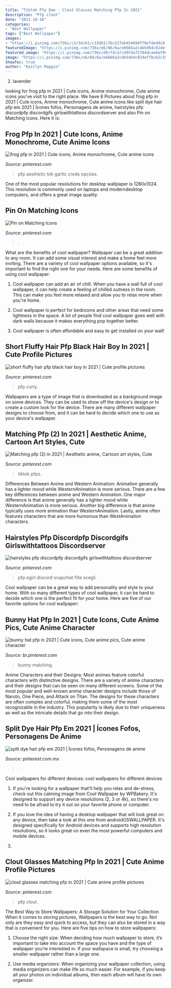 ```yaml
---
title: "Tiktok Pfp Emo - Clout Glasses Matching Pfp In 2021"
description: "Pfp clout"
date: "2021-10-16"
categories:
- "Best Wallpaper"
tags: ["Best Wallpaper"]
images:
- "https://i.pinimg.com/736x/c3/3d/61/c33d61c7bc517eb454694f70efde49c0.jpg"
featuredImage: "https://i.pinimg.com/736x/e6/66/6a/e6666a2c4b5d64c824effbc62c5938b7.jpg"
featured_image: "https://i.pinimg.com/736x/d9/fd/a7/d9fda75784dcae0af9030d53f4f9c5b7.jpg"
image: "https://i.pinimg.com/736x/e6/66/6a/e6666a2c4b5d64c824effbc62c5938b7.jpg"
ShowToc: true
author: "Kaitlyn Maggio"
---
```



2. lavender 

	

		
looking for frog pfp in 2021 | Cute icons, Anime monochrome, Cute anime icons you've visit to the right place. We have 8 Pictures about frog pfp in 2021 | Cute icons, Anime monochrome, Cute anime icons like split dye hair pfp em 2021 | Ícones fofos, Personagens de anime, hairstyles pfp discordpfp discordgifs girlswithtattoos discordserver and also Pin on Matching Icons. Here it is:
		
    
## Frog Pfp In 2021 | Cute Icons, Anime Monochrome, Cute Anime Icons

<img loading=lazy src="https://i.pinimg.com/736x/e6/66/6a/e6666a2c4b5d64c824effbc62c5938b7.jpg" onerror="this.onerror=null;this.src='https://tse1.mm.bing.net/th?id=OIP.efPA-BQ2qShKxvTNgC_mwgHaHl&amp;pid=15.1';" alt="frog pfp in 2021 | Cute icons, Anime monochrome, Cute anime icons">

_Source: pinterest.com_

>pfp aesthetic tok gartic creds opções. 

	

One of the most popular resolutions for desktop wallpaper is 1280x1024. This resolution is commonly used on laptops and moderndesktop computers, and offers a great image quality.

    
## Pin On Matching Icons

<img loading=lazy src="https://i.pinimg.com/736x/88/cd/58/88cd586b0253a716e3101d50f365ee0f.jpg" onerror="this.onerror=null;this.src='https://tse2.mm.bing.net/th?id=OIP.dLwTo07YEjjtrgTv5mJE4QHaHk&amp;pid=15.1';" alt="Pin on Matching Icons">

_Source: pinterest.com_

>. 

	

What are the benefits of cool wallpaper?
Wallpaper can be a great addition to any room. It can add some visual interest and make a home feel more inviting. There are a variety of cool wallpaper options available, so it's important to find the right one for your needs. Here are some benefits of using cool wallpaper: 
1. Cool wallpaper can add an air of chill. When you have a wall full of cool wallpaper, it can help create a feeling of chilled outness in the room. This can make you feel more relaxed and allow you to relax more when you're home. 

2. Cool wallpaper is perfect for bedrooms and other areas that need some lightness in the space. A lot of people find cool wallpaper goes well with dark walls because it makes everything pop together better. 

3. Cool wallpaper is often affordable and easy to get installed on your wall!

    
## Short Fluffy Hair Pfp Black Hair Boy In 2021 | Cute Profile Pictures

<img loading=lazy src="https://i.pinimg.com/736x/d9/fd/a7/d9fda75784dcae0af9030d53f4f9c5b7.jpg" onerror="this.onerror=null;this.src='https://tse4.mm.bing.net/th?id=OIP.bC9vohmRp9CAmUcg8BKO_AHaHj&amp;pid=15.1';" alt="short fluffy hair pfp black hair boy in 2021 | Cute profile pictures">

_Source: pinterest.com_

>pfp curly. 

	

Wallpapers are a type of image that is downloaded as a background image on some devices. They can be used to show off the device's design or to create a custom look for the device. There are many different wallpaper designs to choose from, and it can be hard to decide which one to use as your device's wallpaper.

    
## Matching Pfp (2) In 2021 | Aesthetic Anime, Cartoon Art Styles, Cute

<img loading=lazy src="https://i.pinimg.com/736x/5e/7f/db/5e7fdb69928e0541a5208d4d4d308ad6.jpg" onerror="this.onerror=null;this.src='https://tse1.mm.bing.net/th?id=OIP.6oKWc8jRYimCq2mOBqeRHwHaHq&amp;pid=15.1';" alt="Matching pfp (2) in 2021 | Aesthetic anime, Cartoon art styles, Cute">

_Source: pinterest.com_

>tiktok pfps. 

	

Differences Between Anime and Western Animation: Animation generally has a lighter mood while WesternAnimation is more serious.
There are a few key differences between anime and Western Animation. One major difference is that anime generally has a lighter mood while WesternAnimation is more serious. Another big difference is that anime typically uses more animation than WesternAnimation. Lastly, anime often features characters that are more humorous than WestAnimation characters.

    
## Hairstyles Pfp Discordpfp Discordgifs Girlswithtattoos Discordserver

<img loading=lazy src="https://i.pinimg.com/736x/20/a5/a6/20a5a613e068dad10c47b9122fe795a4.jpg" onerror="this.onerror=null;this.src='https://tse3.mm.bing.net/th?id=OIP.uDALrBMFzrhX2_0CS5BGfAHaJQ&amp;pid=15.1';" alt="hairstyles pfp discordpfp discordgifs girlswithtattoos discordserver">

_Source: pinterest.com_

>pfp egirl discord snapchat fille scegli. 

	

Cool wallpaper can be a great way to add personality and style to your home. With so many different types of cool wallpaper, it can be hard to decide which one is the perfect fit for your home. Here are five of our favorite options for cool wallpaper: 

    
## Bunny Hat Pfp In 2021 | Cute Icons, Cute Anime Pics, Cute Anime Character

<img loading=lazy src="https://i.pinimg.com/originals/d7/99/ed/d799ed84bea491c9955bfe0bc4e45c6d.jpg" onerror="this.onerror=null;this.src='https://tse2.mm.bing.net/th?id=OIP.zAyqCBzj7L3bJ72_sV5JCwHaHP&amp;pid=15.1';" alt="bunny hat pfp in 2021 | Cute icons, Cute anime pics, Cute anime character">

_Source: br.pinterest.com_

>bunny matching. 

	

Anime Characters and their Designs: Most animes feature colorful characters with distinctive designs.
There are a variety of anime characters and their designs that can be seen on many different screens. Some of the most popular and well-known anime character designs include those of Naruto, One Piece, and Attack on Titan. The designs for these characters are often complex and colorful, making them some of the most recognizable in the industry. This popularity is likely due to their uniqueness as well as the intricate details that go into their design.

    
## Split Dye Hair Pfp Em 2021 | Ícones Fofos, Personagens De Anime

<img loading=lazy src="https://i.pinimg.com/736x/84/bb/1b/84bb1bae17958212e7757746fa20cea2.jpg" onerror="this.onerror=null;this.src='https://tse2.mm.bing.net/th?id=OIP.Hf6lHBCbbFmWKmKL29vdigHaHX&amp;pid=15.1';" alt="split dye hair pfp em 2021 | Ícones fofos, Personagens de anime">

_Source: pinterest.com.mx_

>. 

	

Cool wallpapers for different devices:
cool wallpapers for different devices 

1. If you're looking for a wallpaper that'll help you relax and de-stress, check out this calming image from Cool Wallpaper by WPBakery. It's designed to support any device resolutions (2, 3 or 4k), so there's no need to be afraid to try it out on your favorite phone or computer.

2. If you love the idea of having a desktop wallpaper that will look great on any device, then take a look at this one from androidOSWALLPAPER. It's designed specifically for Android devices and supports high resolution resolutions, so it looks great on even the most powerful computers and mobile devices.

3.

    
## Clout Glasses Matching Pfp In 2021 | Cute Anime Profile Pictures

<img loading=lazy src="https://i.pinimg.com/736x/c3/3d/61/c33d61c7bc517eb454694f70efde49c0.jpg" onerror="this.onerror=null;this.src='https://tse3.mm.bing.net/th?id=OIP.df-4htHSqt2gF5AZY6_YYQHaHe&amp;pid=15.1';" alt="clout glasses matching pfp in 2021 | Cute anime profile pictures">

_Source: pinterest.com_

>pfp clout. 

	

The Best Way to Store Wallpapers: A Storage Solution for Your Collection
When it comes to storing pictures, Wallpapers is the best way to go. Not only are they easy and quick to access, but they can also be stored in a way that is convenient for you. Here are five tips on how to store wallpapers:
1) Choose the right size: When deciding how much wallpaper to store, it’s important to take into account the space you have and the type of wallpaper you’re interested in. If your wallspace is small, try choosing a smaller wallpaper rather than a large one.

2) Use media organizers: When organizing your wallpaper collection, using media organizers can make life so much easier. For example, if you keep all your photos on individual albums, then each album will have its own organizer.


